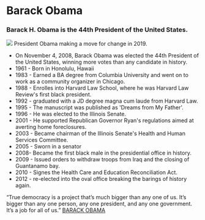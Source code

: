 <!DOCTYPE html>
<html>

<head id="title" id="main">
  <h1> Barack Obama </h1>
  <h3 id="tribute-info"> Barack H. Obama is the 44th President of the United States.</h3>
</head>

<div>
  <img id="img-div" id="img" id="img-caption" src="https://fm.cnbc.com/applications/cnbc.com/resources/img/editorial/2017/09/21/104723838-GettyImages-850288240.1910x1000.jpg"> President Obama making a move for change in 2019.
  </img>
</div>
<body id="main">
  <ul>
    <li>On November 4, 2008, Barack Obama was elected the 44th President of the United States, winning more votes than any candidate in history. </li>
    <li>1961 - Born in Honolulu, Hawaii</li>
    <li>1983 - Earned a BA degree from Columbia University and went on to work as a community organizer in Chicago.</li>
    <li>1988 - Enrolles into Harvard Law School, where he was Harvard Law Review's first black president.</li>
    <li>1992 - graduated with a JD degree magna cum laude from Harvard Law. </li>
    <li>1995 - The manuscript was published as 'Dreams from My Father'. </li>
    <li>1996 - He was elected to the Illinois Senate. </li>
    <li>2001 - He supported Republican Governor Ryan's regulations aimed at averting home foreclosures. </li>
    <li>2003 - Became chairman of the Illinois Senate's Health and Human Services Committee. </li>
    <li>2005 - Sworn in a senator </li>
    <li>2008- Became the first black male in the presidential office in history. </li>
    <li>2009 - Issued orders to withdraw troops from Iraq and the closing of Guantanamo bay. </li>
    <li>2010 - Signes the Health Care and Education Reconciliation Act. </li>
    <li>2012 - re-elected into the oval office breaking the barings of history again. </li>
  </ul>
  <p>“True democracy is a project that’s much bigger than any one of us. It’s bigger than any one person, any one president, and any one government. It’s a job for all of us.” <a id="id="tribute-link" href="https://en.wikipedia.org/wiki/Barack_Obama">BARACK OBAMA </a></p>
  </body>

</html>
